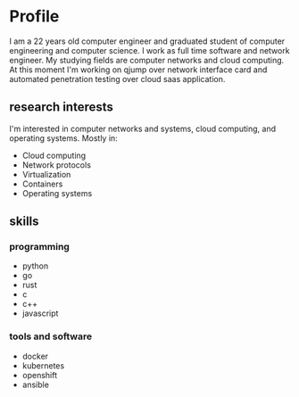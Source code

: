 ---
---

# Profile

I am a 22 years old computer engineer and graduated student of computer engineering
and computer science. I work as full time software and network engineer. My studying fields
are computer networks and cloud computing. At this moment I'm working on qjump over network
interface card and automated penetration testing over cloud saas application.

## research interests

I'm interested in computer networks and systems, cloud computing, and operating systems.
Mostly in:

- Cloud computing
- Network protocols
- Virtualization
- Containers
- Operating systems

## skills

### programming

- python
- go
- rust
- c
- c++
- javascript

### tools and software

- docker
- kubernetes
- openshift
- ansible
